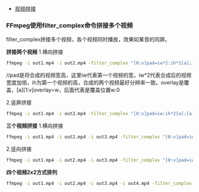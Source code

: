 - [视频拼接](https://blog.csdn.net/tianshan2010/article/details/104737576)

### FFmpeg使用filter_complex命令拼接多个视频

filter_complex拼接多个视频，各个视频同时播放，效果如某音的同屏。

**拼接两个视频**
 1.横向拼接

```bash
ffmpeg -i out1.mp4 -i out2.mp4 -filter_complex "[0:v]pad=iw*2:ih*1[a];[a][1:v]overlay=w" out.mp4
```

//pad是将合成的视频宽高，这里iw代表第一个视频的宽，iw*2代表合成后的视频宽度加倍，ih为第一个视频的高，合成的两个视频最好分辨率一致。overlay是覆盖，[a][1:v]overlay=w，后面代表是覆盖位置w:0

2.竖屏拼接

```bash
ffmpeg -i out1.mp4 -i out2.mp4 -filter_complex "[0:v]pad=iw:ih*2[a];[a][1:v]overlay=0:h" out.mp4
```

**三个视频拼接**
 1.横向拼接

```bash
ffmpeg -i out1.mp4 -i out2.mp4 -i out3.mp4 -filter_complex "[0:v]pad=iw*3:ih*1[a];[a][1:v]overlay=w[b];[b][2:v]overlay=2.0*w" out.mp4 
```

2.竖向拼接

```bash
ffmpeg -i out1.mp4 -i out2.mp4 -i out3.mp4 -filter_complex "[0:v]pad=iw:ih*3[a];[a][1:v]overlay=0:h[b];[b][2:v]overlay=0:2.0*h" out.mp4
```

**四个视频2x2方式排列**

```bash
ffmpeg -i out1.mp4 -i out2.mp4 -i out3.mp4 -i out4.mp4 -filter_complex "[0:v]pad=iw*2:ih*2[a];[a][1:v]overlay=w[b];[b][2:v]overlay=0:h[c];[c][3:v]overlay=w:h" out.mp4
```